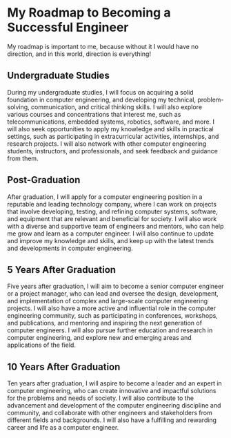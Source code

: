 # My Roadmap to Becoming a Successful Engineer

My roadmap is important to me, because without it I would have no direction, and in this world, direction is everything!

## Undergraduate Studies

During my undergraduate studies, I will focus on acquiring a solid foundation in computer engineering, and developing my technical, problem-solving, communication, and critical thinking skills. I will also explore various courses and concentrations that interest me, such as telecommunications, embedded systems, robotics, software, and more. I will also seek opportunities to apply my knowledge and skills in practical settings, such as participating in extracurricular activities, internships, and research projects. I will also network with other computer engineering students, instructors, and professionals, and seek feedback and guidance from them.

## Post-Graduation

After graduation, I will apply for a computer engineering position in a reputable and leading technology company, where I can work on projects that involve developing, testing, and refining computer systems, software, and equipment that are relevant and beneficial for society. I will also work with a diverse and supportive team of engineers and mentors, who can help me grow and learn as a computer engineer. I will also continue to update and improve my knowledge and skills, and keep up with the latest trends and developments in computer engineering.

## 5 Years After Graduation

Five years after graduation, I will aim to become a senior computer engineer or a project manager, who can lead and oversee the design, development, and implementation of complex and large-scale computer engineering projects. I will also have a more active and influential role in the computer engineering community, such as participating in conferences, workshops, and publications, and mentoring and inspiring the next generation of computer engineers. I will also pursue further education and research in computer engineering, and explore new and emerging areas and applications of the field.

## 10 Years After Graduation

Ten years after graduation, I will aspire to become a leader and an expert in computer engineering, who can create innovative and impactful solutions for the problems and needs of society. I will also contribute to the advancement and development of the computer engineering discipline and community, and collaborate with other engineers and stakeholders from different fields and backgrounds. I will also have a fulfilling and rewarding career and life as a computer engineer.